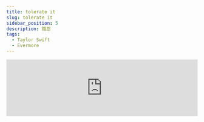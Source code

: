 ```yaml
---
title: tolerate it
slug: tolerate it
sidebar_position: 5
description: 隱忍
tags:
  - Taylor Swift
  - Evermore
---
```


<iframe
  width="100%"
  height={315}
  src="https://www.youtube.com/embed/ukxEKY_7MOc"
  title="YouTube video player"
  frameBorder={0}
  allow="accelerometer; autoplay; clipboard-write; encrypted-media; gyroscope; picture-in-picture; web-share"
  allowFullScreen="true"
/>  
  
## 翻譯 

[Verse 1]  
I sit and watch you reading with your head low  
我坐在桌邊，看你低頭閱讀  
I wake and watch you breathing with your eyes closed  
我起床看著你依然閉眼睡得香甜  
I sit and watch you  
我坐著看你  
I notice everything you do or don't do  
我觀察你的一舉一動  
You're so much older and wiser, and I  
你如此聰明又年長許多，而我  
  
[Chorus 1]  
I wait by the door like I'm just a kid  
我坐在門邊像隻小狗等你回家  
Use my best colors for your portrait  
裝扮自己為了與你相稱  
Lay the table with the fancy shit  
用看起來高雅的假花裝飾桌子  
And watch you tolerate it  
看著你忍受這一切  
If it's all in my head, tell me now  
請你現在告訴我  
Tell me I've got it wrong somehow  
告訴我是不是做錯了甚麼  
I know my love should be celebrated  
我認為這場愛應該被好好對待  
But you tolerate it  
但你只是冷淡地對待它  
  
[Verse 2]  
I greet you with a battle hero's welcome  
我像個賢妻良母開門歡迎你回家  
I take your indiscretions all in good fun  
我忍受你說的一切不得體的玩笑話  
I sit and listеn, I polish plates until they gleam and glistеn  
我坐在桌邊聽，順便將一片片盤子擦得閃閃發亮  
You're so much older and wiser and I  
你如此聰明又年長許多，而我  
  
[Chorus 1]  
I wait by the door like I'm just a kid  
我坐在門邊像隻小狗等你回家  
Use my best colors for your portrait  
裝扮自己為了與你相稱  
Lay the table with the fancy shit  
用看起來高雅的假花裝飾桌子  
And watch you tolerate it  
看著你忍受這一切  
If it's all in my head, tell me now  
請你現在告訴我  
Tell me I've got it wrong somehow  
告訴我是不是做錯了甚麼  
I know my love should be celebrated  
我認為這場愛應該被好好對待  
But you tolerate it  
但你只是冷淡地對待它
  
[Bridge]  
While you were out building other worlds, where was I?  
當你離開打造新的城堡，我在何處?  
Where's that man who'd throw blankets over my barbed wire?  
那個願意在寒中送暖的男人去哪了?  
I made you my temple, my mural, my sky  
我讓你成為我的信仰，我的一切  
Now I'm begging for footnotes in the story of your life  
我跪下乞求，能成為你故事中的其中一行註解  
Drawing hearts in the byline  
或在簽名旁邊妝點幾顆愛心  
Always taking up too much space or time  
但你總推辭佔用太多時間或嚷嚷沒有給你空間  
You assume I'm fine, but what would you do if I  
你心裡假設我很好，但如果我  
  
[Chorus 2]  
Break free and leave us in ruins  
在戰爭的廢墟中掙脫束縛  
Took this dagger in me and removed it  
往自己身上一刀匕首，再拔出  
Gain the weight of you, then lose it  
讓你吸附在我的星球，然後再讓你失去重心  
Believe me, I could do it  
你信不信我能做到?  
If it's all in my head, tell me now  
請你現在告訴我  
Tell me I've got it wrong somehow  
告訴我是不是做錯了甚麼  
I know my love should be celebrated  
我認為這場愛應該被好好對待  
But you tolerate it  
但你只是冷淡地對待它  
  
[Outro]  
I sit and watch you  
我坐著望著你  

